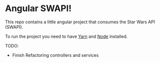 # Angular SWAPI!

<p> This repo contains a little angular project that consumes the Star Wars API (SWAPI).</p>
<p> To run the project you need to have <a href="https://yarnpkg.com/">Yarn</a> and <a href="https://nodejs.org/en/">Node</a> installed.</p>

<p>
TODO:
    <ul>
        <li>Finish Refactoring controllers and services</li>
    </ul>
</p>